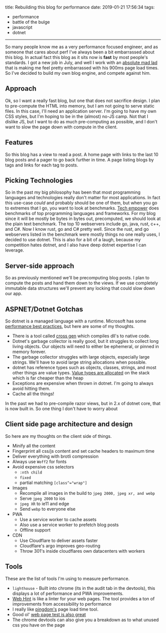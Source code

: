 title: Rebuilding this blog for performance
date: 2019-01-21 17:56:34
tags:
- performance
- battle of the bulge
- javascript
- dotnet
---

So many people know me as a very performance focused engineer, and as someone that cares about perf I've always been a bit embarrassed about this blog. In actual fact this blog as it sits now is **fast** by most people's standards. I got a new job in July, and well I work with an [absolute mad lad](https://twitter.com/markuskobler) that is making me feel pretty embarrassed with his 900ms page load times. So I've decided to build my own blog engine, and compete against him.

<!-- more -->

## Approach

Ok, so I want a really fast blog, but one that does not sacrifice design. I plan to pre-compute the HTML into memory, but I am not going to serve static files. In this case, I'll need an application server. I'm going to have my own CSS styles, but I'm hoping to be in the (almost) no-JS camp. Not that I dislike JS, but I want to do as much pre-computing as possible, and I don't want to slow the page down with compute in the client.

## Features

So this blog has a view to read a post. A home page with links to the last 10 blog posts and a pager to go back further in time. A page listing blogs by tags and links for each tag to posts.

## Picking Technologies

So in the past my big philosophy has been that most programming languages and technologies really don't matter for most applications. In fact this use-case *could* and probably should be one of them, but when you go to extremes that I go, you want to look at benchmarks. [Tech empower](https://www.techempower.com/benchmarks/) does benchmarks of top programming languages and frameworks. For my blog since it will be mostly be bytes in bytes out, precomputed, we should look at the plain text benchmark. The top 10 webservers include go, java, rust, c++, and C#. Now I know rust, go and C# pretty well. Since the rust, and go webservers listed in the benchmark were mostly things no one really uses, I decided to use dotnet. This is also for a bit of a laugh, because my competition hates dotnet, and I also have deep dotnet expertise I can leverage.


## Server-side approach

So as previously mentioned we'll be precomputing blog posts. I plan to compute the posts and hand them down to the views. If we use completely immutable data structures we'll prevent any locking that could slow down our app.

## ASPNET/Dotnet Gotchas

So dotnet is a managed language with a runtime. Microsoft has some [performance best practices](https://docs.microsoft.com/en-us/aspnet/core/performance/performance-best-practices?view=aspnetcore-2.2), but here are some of my thoughts.

* There is a tool called [cross gen](https://github.com/dotnet/coreclr/blob/master/Documentation/building/crossgen.md) which compiles dll's to native code. 
* Dotnet's garbage collector is really good, but it struggles to collect long living objects. Our objects will need to either be ephemeral, or pinned in memory forever.
* The garbage collector struggles with large objects, especially large strings. We'll have to avoid large string allocations when possible.
* dotnet has reference types such as objects, classes, strings, and most other things are value types. [Value types are allocated](https://blog.terribledev.io/c-strings/) on the stack which is far cheaper than the heap
* Exceptions are expensive when thrown in dotnet. I'm going to always avoid hitting them.
* Cache all the things!

 In the past we had to pre-compile razor views, but in 2.x of dotnet core, that is now built in. So one thing I don't have to worry about 


## Client side page architecture and design

So here are my thoughts on the client side of things.

* Minify all the content
* Fingerprint all css/js content and set cache headers to maximum time
* Deliver everything with brotli compression
* Always use `Woff2` for fonts
* Avoid expensive css selectors
  * `:nth child`
  * `fixed`
  * partial matching `[class^="wrap"]`
* Images
  * Recompile all images in the build to `jpeg 2000, jpeg xr, and webp`
  * Serve `jpeg 2000` to ios
  * `jpeg XR` to ie11 and edge
  * Send `webp` to everyone else
* PWA
  * Use a service worker to cache assets
  * Also use a service worker to prefetch blog posts
  * Offline support
* CDN
  * Use Cloudflare to deliver assets faster
  * Cloudflare's argo improves geo-routing
  * Throw 301's inside cloudflares own datacenters with workers


## Tools 

These are the list of tools I'm using to measure performance.

* `lighthouse` - Built into chrome (its in the audit tab in the devtools), this displays a lot of performance and PWA improvements.
* [Web Hint](https://webhint.io/) is like a linter for your web pages. The tool provides a ton of improvements from accessibility to performance
* I really like [pingdom's](https://tools.pingdom.com/) page load time tool.
* Good ol' [web page test is also great](https://www.webpagetest.org/)
* The chrome devtools can also give you a breakdown as to what unused css you have on the page
